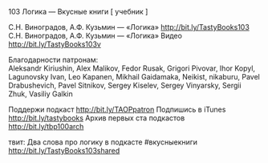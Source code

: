 103 Логика — Вкусные книги [ учебник ]

С.Н. Виноградов, А.Ф. Кузьмин — «Логика» http://bit.ly/TastyBooks103  
С.Н. Виноградов, А.Ф. Кузьмин — «Логика» Видео http://bit.ly/TastyBooks103v 

Благодарности патронам:    
Aleksandr Kiriushin, Alex Malikov, Fedor Rusak, Grigori Pivovar, Ihor Kopyl, Lagunovsky Ivan,  Leo Kapanen, Mikhail Gaidamaka,  Neikist,  nikaburu, Pavel Drabushevich,  Pavel Sitnikov, Sergey Kiselev,  Sergey Vinyarsky,  Sergii Zhuk, Vasiliy Galkin

Поддержи подкаст http://bit.ly/TAOPpatron
Подпишись в iTunes http://bit.ly/tastybooks
Архив первых ста подкастов http://bit.ly/tbp100arch
    
твит:
Два слова про логику в подкасте #вкусныекниги http://bit.ly/TastyBooks103shared 


